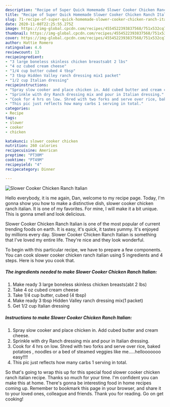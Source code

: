 ```yaml
---
description: "Recipe of Super Quick Homemade Slower Cooker Chicken Ranch Italian"
title: "Recipe of Super Quick Homemade Slower Cooker Chicken Ranch Italian"
slug: 71-recipe-of-super-quick-homemade-slower-cooker-chicken-ranch-italian
date: 2020-11-08T22:25:55.275Z
image: https://img-global.cpcdn.com/recipes/4554522393837568/751x532cq70/slower-cooker-chicken-ranch-italian-recipe-main-photo.jpg
thumbnail: https://img-global.cpcdn.com/recipes/4554522393837568/751x532cq70/slower-cooker-chicken-ranch-italian-recipe-main-photo.jpg
cover: https://img-global.cpcdn.com/recipes/4554522393837568/751x532cq70/slower-cooker-chicken-ranch-italian-recipe-main-photo.jpg
author: Hattie Romero
ratingvalue: 4.6
reviewcount: 13
recipeingredient:
- "3 large boneless skinless chicken breastsabt 2 lbs"
- "4 oz cubed cream cheese"
- "1/4 cup butter cubed 4 tbsp"
- "3 tbsp Hidden Valley ranch dressing mix1 packet"
- "1/2 cup Italian dressing"
recipeinstructions:
- "Spray slow cooker and place chicken in. Add cubed butter and cream cheese."
- "Sprinkle with dry Ranch dressing mix and pour in Italian dressing."
- "Cook for 4 hrs on low. Shred with two forks and serve over rice, baked potatoes , noodles or a bed of steamed veggies like me.....hellooooooo easy!!!!"
- "This pic just reflects how many carbs 1 serving in total."
categories:
- Recipe
tags:
- slower
- cooker
- chicken

katakunci: slower cooker chicken 
nutrition: 260 calories
recipecuisine: American
preptime: "PT30M"
cooktime: "PT49M"
recipeyield: "4"
recipecategory: Dinner

---
```



![Slower Cooker Chicken Ranch Italian](https://img-global.cpcdn.com/recipes/4554522393837568/751x532cq70/slower-cooker-chicken-ranch-italian-recipe-main-photo.jpg)

Hello everybody, it is me again, Dan, welcome to my recipe page. Today, I'm gonna show you how to make a distinctive dish, slower cooker chicken ranch italian. It is one of my favorites. For mine, I will make it a bit unique. This is gonna smell and look delicious.

Slower Cooker Chicken Ranch Italian is one of the most popular of current trending foods on earth. It is easy, it's quick, it tastes yummy. It's enjoyed by millions every day. Slower Cooker Chicken Ranch Italian is something that I've loved my entire life. They're nice and they look wonderful.




To begin with this particular recipe, we have to prepare a few components. You can cook slower cooker chicken ranch italian using 5 ingredients and 4 steps. Here is how you cook that.

<!--inarticleads1-->

##### The ingredients needed to make Slower Cooker Chicken Ranch Italian:

1. Make ready 3 large boneless skinless chicken breasts(abt 2 lbs)
1. Take 4 oz cubed cream cheese
1. Take 1/4 cup butter, cubed (4 tbsp)
1. Make ready 3 tbsp Hidden Valley ranch dressing mix(1 packet)
1. Get 1/2 cup Italian dressing




<!--inarticleads2-->

##### Instructions to make Slower Cooker Chicken Ranch Italian:

1. Spray slow cooker and place chicken in. Add cubed butter and cream cheese.
1. Sprinkle with dry Ranch dressing mix and pour in Italian dressing.
1. Cook for 4 hrs on low. Shred with two forks and serve over rice, baked potatoes , noodles or a bed of steamed veggies like me.....hellooooooo easy!!!!
1. This pic just reflects how many carbs 1 serving in total.




So that's going to wrap this up for this special food slower cooker chicken ranch italian recipe. Thanks so much for your time. I'm confident you can make this at home. There's gonna be interesting food in home recipes coming up. Remember to bookmark this page in your browser, and share it to your loved ones, colleague and friends. Thank you for reading. Go on get cooking!
